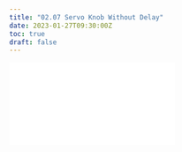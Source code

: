 ```yaml
---
title: "02.07 Servo Knob Without Delay"
date: 2023-01-27T09:30:00Z
toc: true
draft: false
---
```


![Link to included file content](../../../../arduino/arduino-servo-knob-without-delay.md)
